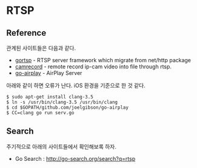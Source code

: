 # RTSP

## Reference
관계된 사이트들은 다음과 같다.

* [gortsp](https://github.com/lbl52001/gortsp) - 
RTSP server framework which migrate from net/http package
* [camrecord](https://github.com/optman/camrecord) - 
remote record ip-cam video into file through rtsp.
* [go-airplay](https://github.com/joelgibson/go-airplay) -
AirPlay Server

아래와 같이 하면 오류가 난다. iOS 환경을 기준으로 한 것 같다.
```
$ sudo apt-get install clang-3.5
$ ln -s /usr/bin/clang-3.5 /usr/bin/clang
$ cd $GOPATH/github.com/joelgibson/go-airplay
$ CC=clang go run serv.go
```

## Search
주기적으로 아래의 사이트들에서 확인해보록 하자.

* Go Search : http://go-search.org/search?q=rtsp

